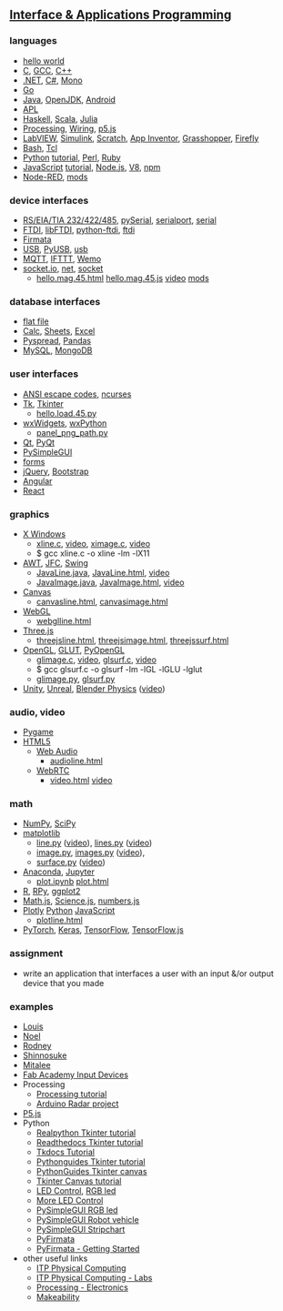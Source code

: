 ## [Interface & Applications Programming](http://academy.cba.mit.edu/classes/interface_application_programming/index.html)

### languages
- [hello world](http://helloworldcollection.de/)
- [C](http://publications.gbdirect.co.uk/c_book/), [GCC](http://gcc.gnu.org/), [C++](https://gcc.gnu.org/projects/cxx-status.html)
- [.NET](http://www.dotnetfoundation.org/), [C#](http://www.ecma-international.org/publications/standards/Ecma-334.htm), [Mono](http://www.mono-project.com/)
- [Go](https://golang.org/)
- [Java](http://www.java.com/), [OpenJDK](http://openjdk.java.net/), [Android](http://developer.android.com/index.html)
- [APL](http://tryapl.org/)
- [Haskell](https://www.haskell.org/), [Scala](http://www.scala-lang.org/), [Julia](https://julialang.org/)
- [Processing](http://processing.org/), [Wiring](http://www.wiring.org.co/), [p5.js](http://p5js.org/)
- [LabVIEW](http://www.ni.com/labview/), [Simulink](http://www.mathworks.com/products/simulink/), [Scratch](http://scratch.mit.edu/), [App Inventor](http://appinventor.mit.edu/), [Grasshopper](http://www.grasshopper3d.com/), [Firefly](http://www.fireflyexperiments.com/)
- [Bash](http://www.gnu.org/s/bash/), [Tcl](http://www.tcl.tk/)
- [Python](http://www.python.org/) [tutorial](http://docs.python.org/tutorial/), [Perl](http://www.perl.org/), [Ruby](http://www.ruby-lang.org/en/)
- [JavaScript](https://developer.mozilla.org/en-US/docs/Web/JavaScript) [tutorial](https://developer.mozilla.org/en-US/Learn/Getting_started_with_the_web/JavaScript_basics), [Node.js](http://nodejs.org/), [V8](https://developers.google.com/v8/), [npm](https://www.npmjs.org/)
- [Node-RED](https://nodered.org/), [mods](http://mods.cba.mit.edu/)

### device interfaces
- [RS/EIA/TIA 232/422/485](http://www.camiresearch.com/Data_Com_Basics/RS232_standard.html), [pySerial](https://github.com/pyserial/pyserial), [serialport](https://www.npmjs.org/package/serialport), [serial](https://developer.chrome.com/apps/app_serial)
- [FTDI](http://www.ftdichip.com/), [libFTDI](http://www.intra2net.com/en/developer/libftdi/), [python-ftdi](http://packages.ubuntu.com/python-ftdi), [ftdi](https://www.npmjs.com/package/ftdi)
- [Firmata](https://www.arduino.cc/en/Reference/Firmata)
- [USB](http://www.usb.org/), [PyUSB](https://github.com/walac/pyusb/), [usb](https://www.npmjs.com/package/usb)
- [MQTT](http://mqtt.org/), [IFTTT](https://ifttt.com/), [Wemo](https://www.wemo.com/)
- [socket.io](https://socket.io/docs/v3/index.html), [net](https://nodejs.org/api/net.html), [socket](http://docs.python.org/2/library/socket.html)
   - [hello.mag.45.html](http://academy.cba.mit.edu/classes/input_devices/mag/hello.mag.45.html) [hello.mag.45.js](http://academy.cba.mit.edu/classes/input_devices/mag/hello.mag.45.js) [video](http://academy.cba.mit.edu/classes/input_devices/mag/hello.mag.45.js.mp4) [mods](http://academy.cba.mit.edu/classes/input_devices/mag/hello.mag.45.mods.mp4)

### database interfaces
- [flat file](https://www.techopedia.com/definition/25956/flat-file)
- [Calc](https://www.libreoffice.org/discover/calc/), [Sheets](https://www.google.com/sheets/about/), [Excel](https://support.microsoft.com/en-us/office/what-is-data-streamer-1d52ffce-261c-4d7b-8017-89e8ee2b806f)
- [Pyspread](http://manns.github.io/pyspread/), [Pandas](http://pandas.pydata.org/)
- [MySQL](https://www.mysql.com/), [MongoDB](https://www.mongodb.org/)

### user interfaces
- [ANSI escape codes](https://gist.github.com/fnky/458719343aabd01cfb17a3a4f7296797), [ncurses](https://en.wikipedia.org/wiki/Ncurses#:~:text=ncurses%20(new%20curses)%20is%20a,runs%20under%20a%20terminal%20emulator.)
- [Tk](http://www.tcl.tk/), [Tkinter](https://wiki.python.org/moin/TkInter)
  - [hello.load.45.py](http://academy.cba.mit.edu/classes/input_devices/step/hello.load.45.mp4)
- [wxWidgets](http://wxwidgets.org/), [wxPython](http://www.wxpython.org/)
  - [panel_png_path.py](http://kokompe.cba.mit.edu/index.html)
- [Qt](https://www.qt.io/), [PyQt](http://wiki.python.org/moin/PyQt)
- [PySimpleGUI](https://pysimplegui.readthedocs.io/en/latest/#jump-start)
- [forms](http://www.w3.org/TR/html5/forms.html)
- [jQuery](http://jqueryui.com/widget/), [Bootstrap](http://getbootstrap.com/)
- [Angular](https://angularjs.org/)
- [React](https://reactjs.org/)

### graphics
- [X Windows](http://www.x.org/)
  - [xline.c](http://academy.cba.mit.edu/classes/interface_application_programming/xline.c), [video](http://academy.cba.mit.edu/classes/interface_application_programming/xline.mp4), [ximage.c](http://academy.cba.mit.edu/classes/interface_application_programming/ximage.c), [video](http://academy.cba.mit.edu/classes/interface_application_programming/ximage.mp4)
  - $ gcc xline.c -o xline -lm -lX11
- [AWT](http://www.oracle.com/technetwork/java/index.html), [JFC](http://www.oracle.com/technetwork/java/index.html), [Swing](http://www.oracle.com/technetwork/java/index.html)
   - [JavaLine.java](http://academy.cba.mit.edu/classes/interface_application_programming/JavaLine.java), [JavaLine.html](http://academy.cba.mit.edu/classes/interface_application_programming/JavaLine.html), [video](http://academy.cba.mit.edu/classes/interface_application_programming/JavaImage.mp4)
   - [JavaImage.java](http://academy.cba.mit.edu/classes/interface_application_programming/JavaImage.java), [JavaImage.html](http://academy.cba.mit.edu/classes/interface_application_programming/JavaImage.html), [video](http://academy.cba.mit.edu/classes/interface_application_programming/JavaImage.mp4)
- [Canvas](http://www.w3.org/TR/2dcontext/)
   - [canvasline.html](http://academy.cba.mit.edu/classes/interface_application_programming/programs/canvasline.html), [canvasimage.html](http://academy.cba.mit.edu/classes/interface_application_programming/programs/canvasimage.html)
- [WebGL](http://www.khronos.org/webgl/)
   - [webglline.html](http://academy.cba.mit.edu/classes/interface_application_programming/programs/webglline.html)
- [Three.js](http://threejs.org/)
   - [threejsline.html](http://academy.cba.mit.edu/classes/interface_application_programming/programs/threejsline.html), [threejsimage.html](http://academy.cba.mit.edu/classes/interface_application_programming/programs/threejsimage.html), [threejssurf.html](http://academy.cba.mit.edu/classes/interface_application_programming/programs/threejssurf.html)
- [OpenGL](http://www.opengl.org/), [GLUT](http://www.opengl.org/resources/libraries/glut/), [PyOpenGL](http://pyopengl.sourceforge.net/)
   - [glimage.c](http://academy.cba.mit.edu/classes/interface_application_programming/glimage.c), [video](http://academy.cba.mit.edu/classes/interface_application_programming/glimage.mp4), [glsurf.c](http://academy.cba.mit.edu/classes/interface_application_programming/glsurf.c), [video](http://academy.cba.mit.edu/classes/interface_application_programming/glsurf.mp4)
   - $ gcc glsurf.c -o glsurf -lm -lGL -lGLU -lglut
   - [glimage.py](http://academy.cba.mit.edu/classes/interface_application_programming/glimage.py), [glsurf.py](http://academy.cba.mit.edu/classes/interface_application_programming/glsurf.py)
- [Unity](https://unity3d.com/), [Unreal](https://www.unrealengine.com/), [Blender Physics](https://docs.blender.org/manual/en/latest/physics/index.html) ([video](http://academy.cba.mit.edu/classes/interface_application_programming/physics.mp4))

### audio, video
- [Pygame](https://www.pygame.org/wiki/about)
- [HTML5](http://www.html5rocks.com/en/features/multimedia)
   - [Web Audio](https://developer.mozilla.org/en-US/docs/Web/API/Web_Audio_API)
      - [audioline.html](http://academy.cba.mit.edu/classes/interface_application_programming/programs/audioline.html)
   - [WebRTC](http://www.webrtc.org/)
      - [video.html](http://academy.cba.mit.edu/classes/input_devices/video.html) [video](http://academy.cba.mit.edu/classes/input_devices/video.mp4)

### math
- [NumPy](http://www.numpy.org/), [SciPy](http://www.scipy.org/)
- [matplotlib](http://matplotlib.org/)
   - [line.py](http://academy.cba.mit.edu/classes/interface_application_programming/programs/line.py) ([video](http://academy.cba.mit.edu/classes/interface_application_programming/matline.mp4)), [lines.py](http://academy.cba.mit.edu/classes/interface_application_programming/programs/lines.py) ([video](http://academy.cba.mit.edu/classes/interface_application_programming/matlines.mp4))
   - [image.py](http://academy.cba.mit.edu/classes/interface_application_programming/programs/image.py), [images.py](http://academy.cba.mit.edu/classes/interface_application_programming/programs/images.py) ([video](http://academy.cba.mit.edu/classes/interface_application_programming/matimage.mp4)), 
   - [surface.py](http://academy.cba.mit.edu/classes/interface_application_programming/programs/surface.py) ([video](http://academy.cba.mit.edu/classes/interface_application_programming/surface.mp4))
- [Anaconda](https://www.continuum.io/), [Jupyter](http://jupyter.org/)
   - [plot.ipynb](http://academy.cba.mit.edu/classes/interface_application_programming/programs/plot.ipynb) [plot.html](http://academy.cba.mit.edu/classes/interface_application_programming/programs/plot.html)
- [R](http://www.r-project.org/), [RPy](http://rpy.sourceforge.net/), [ggplot2](http://ggplot2.org/)
- [Math.js](http://mathjs.org/), [Science.js](https://www.npmjs.org/package/science), [numbers.js](https://www.npmjs.org/package/numbers)
- [Plotly](https://plot.ly/) [Python](https://plot.ly/python/) [JavaScript](https://plot.ly/javascript)
   - [plotline.html](http://academy.cba.mit.edu/classes/interface_application_programming/programs/plotline.html)
- [PyTorch](https://pytorch.org/tutorials/beginner/deep_learning_60min_blitz.html), [Keras](https://keras.io/), [TensorFlow](https://www.tensorflow.org/), [TensorFlow.js](https://js.tensorflow.org/)

### assignment
- write an application that interfaces a user with an input &/or output device that you made

### examples
- [Louis](http://archive.fabacademy.org/fabacademy2017/fablabsingapore/students/216/exercise16.html)
- [Noel](http://fab.academany.org/2020/labs/singapore/students/noel-kristian/exercise12.html)
- [Rodney](http://fabacademy.org/archives/2015/as/students/dorville.rodney/c14_interface_programming.html)
- [Shinnosuke](http://archive.fabacademy.org/2016/fablabkyushu/students/174/exercise16.html)
- [Mitalee](https://fabacademy.org/2020/labs/barcelona/students/mitalee-parikh/Interface%20%26%20Application%20Programming/)
- [Fab Academy Input Devices](http://academy.cba.mit.edu/classes/input_devices/index.html)
- Processing
   - [Processing tutorial](https://processing.org/tutorials/electronics)
   - [Arduino Radar project](https://howtomechatronics.com/projects/arduino-radar-project/)
- [P5.js](https://itp.nyu.edu/physcomp/labs/labs-serial-communication/lab-serial-input-to-the-p5-js-ide/)
- Python
   - [Realpython Tkinter tutorial](https://realpython.com/python-gui-tkinter/) 
   - [Readthedocs Tkinter tutorial](https://python-textbok.readthedocs.io/en/1.0/Introduction_to_GUI_Programming.html#)
   - [Tkdocs Tutorial](https://tkdocs.com/tutorial/index.html)
   - [Pythonguides Tkinter tutorial](https://pythonguides.com/python-gui-programming/)
   - [PythonGuides Tkinter canvas](https://pythonguides.com/python-tkinter-canvas/)
   - [Tkinter Canvas tutorial](https://pythonguides.com/python-tkinter-canvas/)
   - [LED Control](http://arduinolearning.com/code/led-control-with-arduino-and-python-tkinter.php), [RGB led](https://www.hackster.io/BogdanFlr/rgb-led-control-with-arduino-and-python-tkinter-4b2969)
   - [More LED Control](https://pythonforundergradengineers.com/python-arduino-potentiometer.html)
   - [PySimpleGUI RGB led](https://github.com/paelzer/Arduino-RGB-GUI-control)
   - [PySimpleGUI Robot vehicle](https://funprojects.blog/2020/02/18/pysimplegui-quick-and-easy-interfaces/)
   - [PySimpleGUI Stripchart](https://coolum001.github.io/stripchartgui.html)
   - [PyFirmata](https://realpython.com/arduino-python/)
   - [PyFirmata - Getting Started](https://realpython.com/arduino-python/)
- other useful links
   - [ITP Physical Computing](https://itp.nyu.edu/physcomp/lessons/)
   - [ITP Physical Computing - Labs](https://itp.nyu.edu/physcomp/lessons/)
   - [Processing - Electronics](https://processing.org/tutorials/electronics)
   - [Makeability](https://makeabilitylab.github.io/physcomp/communication/serial-intro.html)
   
   
